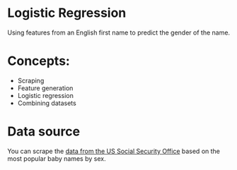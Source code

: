 # Logistic Regression

Using features from an English first name to predict the gender of the
name.

# Concepts:
- Scraping
- Feature generation
- Logistic regression
- Combining datasets

# Data source
You can scrape the [data from the US Social Security Office](https://www.ssa.gov/oact/babynames/decades/names1990s.html) based on the most popular baby names by sex.
